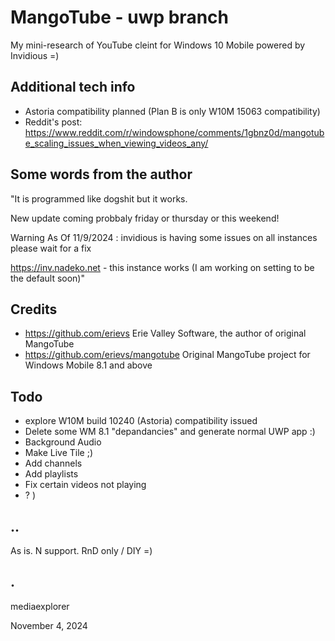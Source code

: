 # MangoTube - uwp branch

My mini-research of YouTube cleint for Windows 10 Mobile powered by Invidious =)


## Additional tech info
- Astoria compatibility planned (Plan B is only W10M 15063 compatibility)
- Reddit's post:  https://www.reddit.com/r/windowsphone/comments/1gbnz0d/mangotube_scaling_issues_when_viewing_videos_any/ 

## Some words from the author

"It is programmed like dogshit but it works.

New update coming probbaly friday or thursday or this weekend! 

Warning As Of 11/9/2024 : invidious is having some issues on all instances please wait for a fix

https://inv.nadeko.net - this instance works (I am working on setting to be the default soon)"


## Credits
- https://github.com/erievs Erie Valley Software, the author of original MangoTube 
- https://github.com/erievs/mangotube Original MangoTube project for Windows Mobile 8.1 and above

## Todo
- explore W10M build 10240 (Astoria) compatibility issued
- Delete some WM 8.1 "depandancies" and generate normal UWP app :)
- Background Audio
- Make Live Tile ;)
- Add channels
- Add playlists
- Fix certain videos not playing
- ? )

## ..
As is. N support. RnD only / DIY =)

## .
mediaexplorer

November 4, 2024